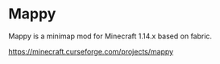 # Mappy
Mappy is a minimap mod for Minecraft 1.14.x based on fabric.

https://minecraft.curseforge.com/projects/mappy
